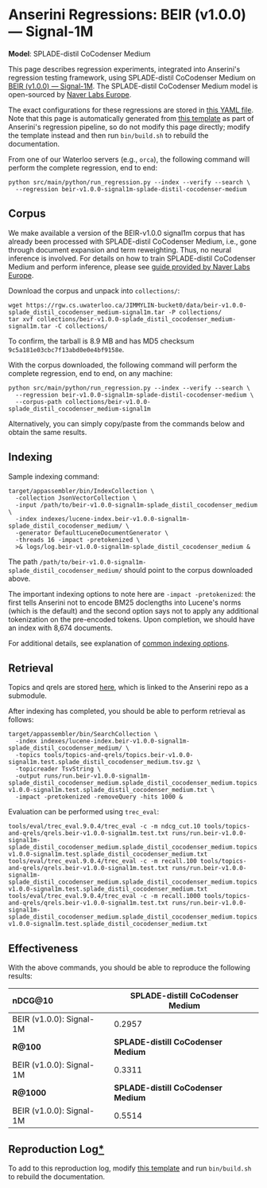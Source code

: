 # Anserini Regressions: BEIR (v1.0.0) &mdash; Signal-1M 

**Model**: SPLADE-distil CoCodenser Medium

This page describes regression experiments, integrated into Anserini's regression testing framework, using SPLADE-distil CoCodenser Medium on [BEIR (v1.0.0) &mdash; Signal-1M](http://beir.ai/).
The SPLADE-distil CoCodenser Medium model is open-sourced by [Naver Labs Europe](https://europe.naverlabs.com/research/machine-learning-and-optimization/splade-models).

The exact configurations for these regressions are stored in [this YAML file](../../src/main/resources/regression/beir-v1.0.0-signal1m-splade-distil-cocodenser-medium.yaml).
Note that this page is automatically generated from [this template](../../src/main/resources/docgen/templates/beir-v1.0.0-signal1m-splade-distil-cocodenser-medium.template) as part of Anserini's regression pipeline, so do not modify this page directly; modify the template instead and then run `bin/build.sh` to rebuild the documentation.

From one of our Waterloo servers (e.g., `orca`), the following command will perform the complete regression, end to end:

```
python src/main/python/run_regression.py --index --verify --search \
  --regression beir-v1.0.0-signal1m-splade-distil-cocodenser-medium
```

## Corpus

We make available a version of the BEIR-v1.0.0 signal1m corpus that has already been processed with SPLADE-distil CoCodenser Medium, i.e., gone through document expansion and term reweighting.
Thus, no neural inference is involved.
For details on how to train SPLADE-distil CoCodenser Medium and perform inference, please see [guide provided by Naver Labs Europe](https://github.com/naver/splade/tree/main/anserini_evaluation).

Download the corpus and unpack into `collections/`:

```
wget https://rgw.cs.uwaterloo.ca/JIMMYLIN-bucket0/data/beir-v1.0.0-splade_distil_cocodenser_medium-signal1m.tar -P collections/
tar xvf collections/beir-v1.0.0-splade_distil_cocodenser_medium-signal1m.tar -C collections/
```

To confirm, the tarball is 8.9 MB and has MD5 checksum `9c5a181e03cbc7f13abd0e0e4bf9158e`.

With the corpus downloaded, the following command will perform the complete regression, end to end, on any machine:

```
python src/main/python/run_regression.py --index --verify --search \
  --regression beir-v1.0.0-signal1m-splade-distil-cocodenser-medium \
  --corpus-path collections/beir-v1.0.0-splade_distil_cocodenser_medium-signal1m
```

Alternatively, you can simply copy/paste from the commands below and obtain the same results.

## Indexing

Sample indexing command:

```
target/appassembler/bin/IndexCollection \
  -collection JsonVectorCollection \
  -input /path/to/beir-v1.0.0-signal1m-splade_distil_cocodenser_medium \
  -index indexes/lucene-index.beir-v1.0.0-signal1m-splade_distil_cocodenser_medium/ \
  -generator DefaultLuceneDocumentGenerator \
  -threads 16 -impact -pretokenized \
  >& logs/log.beir-v1.0.0-signal1m-splade_distil_cocodenser_medium &
```

The path `/path/to/beir-v1.0.0-signal1m-splade_distil_cocodenser_medium/` should point to the corpus downloaded above.

The important indexing options to note here are `-impact -pretokenized`: the first tells Anserini not to encode BM25 doclengths into Lucene's norms (which is the default) and the second option says not to apply any additional tokenization on the pre-encoded tokens.
Upon completion, we should have an index with 8,674 documents.

For additional details, see explanation of [common indexing options](../../docs/common-indexing-options.md).

## Retrieval

Topics and qrels are stored [here](https://github.com/castorini/anserini-tools/tree/master/topics-and-qrels), which is linked to the Anserini repo as a submodule.

After indexing has completed, you should be able to perform retrieval as follows:

```
target/appassembler/bin/SearchCollection \
  -index indexes/lucene-index.beir-v1.0.0-signal1m-splade_distil_cocodenser_medium/ \
  -topics tools/topics-and-qrels/topics.beir-v1.0.0-signal1m.test.splade_distil_cocodenser_medium.tsv.gz \
  -topicreader TsvString \
  -output runs/run.beir-v1.0.0-signal1m-splade_distil_cocodenser_medium.splade_distil_cocodenser_medium.topics.beir-v1.0.0-signal1m.test.splade_distil_cocodenser_medium.txt \
  -impact -pretokenized -removeQuery -hits 1000 &
```

Evaluation can be performed using `trec_eval`:

```
tools/eval/trec_eval.9.0.4/trec_eval -c -m ndcg_cut.10 tools/topics-and-qrels/qrels.beir-v1.0.0-signal1m.test.txt runs/run.beir-v1.0.0-signal1m-splade_distil_cocodenser_medium.splade_distil_cocodenser_medium.topics.beir-v1.0.0-signal1m.test.splade_distil_cocodenser_medium.txt
tools/eval/trec_eval.9.0.4/trec_eval -c -m recall.100 tools/topics-and-qrels/qrels.beir-v1.0.0-signal1m.test.txt runs/run.beir-v1.0.0-signal1m-splade_distil_cocodenser_medium.splade_distil_cocodenser_medium.topics.beir-v1.0.0-signal1m.test.splade_distil_cocodenser_medium.txt
tools/eval/trec_eval.9.0.4/trec_eval -c -m recall.1000 tools/topics-and-qrels/qrels.beir-v1.0.0-signal1m.test.txt runs/run.beir-v1.0.0-signal1m-splade_distil_cocodenser_medium.splade_distil_cocodenser_medium.topics.beir-v1.0.0-signal1m.test.splade_distil_cocodenser_medium.txt
```

## Effectiveness

With the above commands, you should be able to reproduce the following results:

| **nDCG@10**                                                                                                  | **SPLADE-distill CoCodenser Medium**|
|:-------------------------------------------------------------------------------------------------------------|-----------|
| BEIR (v1.0.0): Signal-1M                                                                                     | 0.2957    |
| **R@100**                                                                                                    | **SPLADE-distill CoCodenser Medium**|
| BEIR (v1.0.0): Signal-1M                                                                                     | 0.3311    |
| **R@1000**                                                                                                   | **SPLADE-distill CoCodenser Medium**|
| BEIR (v1.0.0): Signal-1M                                                                                     | 0.5514    |


## Reproduction Log[*](reproducibility.md)

To add to this reproduction log, modify [this template](../../src/main/resources/docgen/templates/beir-v1.0.0-signal1m-splade-distil-cocodenser-medium.template) and run `bin/build.sh` to rebuild the documentation.
